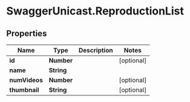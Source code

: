 # SwaggerUnicast.ReproductionList

## Properties

Name | Type | Description | Notes
------------ | ------------- | ------------- | -------------
**id** | **Number** |  | [optional] 
**name** | **String** |  | 
**numVideos** | **Number** |  | [optional] 
**thumbnail** | **String** |  | [optional] 


